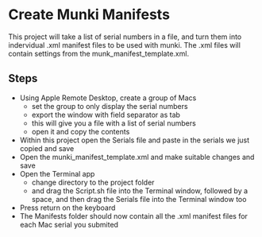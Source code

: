 # Create Munki Manifests

This project will take a list of serial numbers in a file, and turn them into indervidual .xml manifest files to be used with munki. The .xml files will contain settings from the munk_manifest_template.xml.

## Steps

- Using Apple Remote Desktop, create a group of Macs
	- set the group to only display the serial numbers
	- export the window with field separator as tab
	- this will give you a file with a list of serial numbers
	- open it and copy the contents
- Within this project open the Serials file and paste in the serials we just copied and save
- Open the munki_manifest_template.xml and make suitable changes and save
- Open the Terminal app 
	- change directory to the project folder
	- and drag the Script.sh file into the Terminal window, followed by a space, and then drag the Serials file into the Terminal window too
- Press return on the keyboard
- The Manifests folder should now contain all the .xml manifest files for each Mac serial you submited